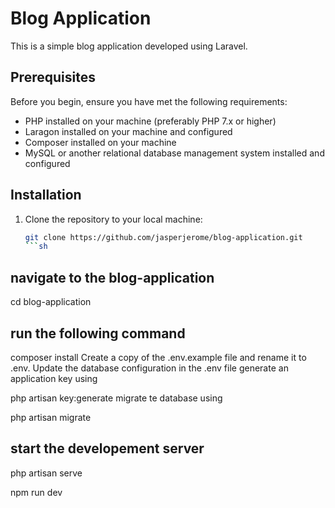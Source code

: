 # Blog Application

This is a simple blog application developed using Laravel.

## Prerequisites

Before you begin, ensure you have met the following requirements:
- PHP installed on your machine (preferably PHP 7.x or higher)
- Laragon installed on your machine and configured
- Composer installed on your machine
- MySQL or another relational database management system installed and configured

## Installation

1. Clone the repository to your local machine:
   ```sh
   git clone https://github.com/jasperjerome/blog-application.git
   ```sh
## navigate to the blog-application

cd blog-application

## run the following command

composer install
Create a copy of the .env.example file and rename it to .env. Update the database configuration in the .env file
generate an application key using

php artisan key:generate
migrate te database using

php artisan migrate

## start the developement server

php artisan serve

npm run dev
